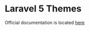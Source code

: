 Laravel 5 Themes
==============

Official documentation is located [here](http://laravel5pingpong.blogspot.fr/2016/08/laravel-5-themes.html)
